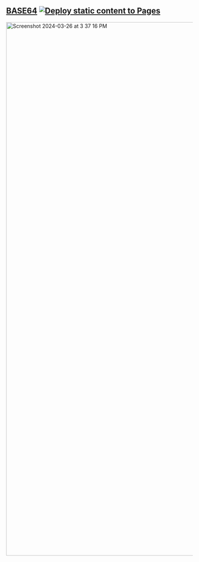 ## [BASE64](https://codepen.io/sudo-self/pen/ZEZJbXN)&nbsp;[![Deploy static content to Pages](https://github.com/sudo-self/Base64/actions/workflows/static.yml/badge.svg)](https://github.com/sudo-self/Base64/actions/workflows/static.yml)
<img width="1440" alt="Screenshot 2024-03-26 at 3 37 16 PM" src="https://github.com/sudo-self/Base64/assets/119916323/f7092599-262d-4f4d-b6aa-427ba327a8b0">
 
